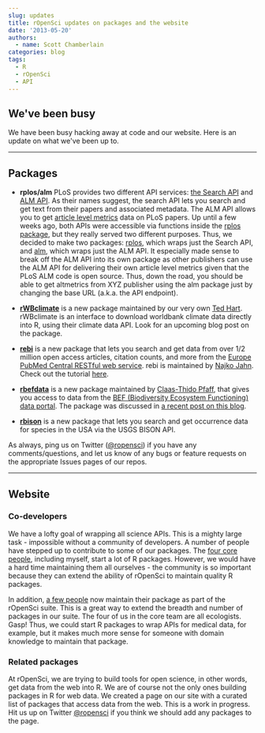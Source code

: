 ```yaml
---
slug: updates
title: rOpenSci updates on packages and the website
date: '2013-05-20'
authors:
  - name: Scott Chamberlain
categories: blog
tags:
  - R
  - rOpenSci
  - API
---
```


## We've been busy

We have been busy hacking away at code and our website. Here is an update on what we've been up to.

***

## Packages

- **rplos/alm** PLoS provides two different API services: [the Search API](http://api.plos.org/solr/examples/) and [ALM API](https://github.com/articlemetrics/alm/wiki). As their names suggest, the search API lets you search and get text from their papers and associated metadata. The ALM API allows you to get [article level metrics](http://altmetrics.org/manifesto/) data on PLoS papers. Up until a few weeks ago, both APIs were accessible via functions inside the [rplos package](https://github.com/ropensci/rplos), but they really served two different purposes. Thus, we decided to make two packages: [rplos](https://github.com/ropensci/rplos), which wraps just the Search API, and [alm](https://github.com/ropensci/alm), which wraps just the ALM API. It especially made sense to break off the ALM API into its own package as other publishers can use the ALM API for delivering their own article level metrics given that the PLoS ALM code is open source. Thus, down the road, you should be able to get altmetrics from XYZ publisher using the alm package just by changing the base URL (a.k.a. the API endpoint).

- [**rWBclimate**](https://github.com/ropensci/rWBclimate) is a new package maintained by our very own [Ted Hart](http://emhart.github.io/). rWBclimate is an interface to download worldbank climate data directly into R, using their climate data API. Look for an upcoming blog post on the package.

- [**rebi**](https://github.com/ropensci/rebi) is a new package that lets you search and get data from over 1/2 million open access articles, citation counts, and more from the [Europe PubMed Central RESTful web service](http://europepmc.org/RestfulWebService). rebi is maintained by [Najko Jahn](http://ropensci.org/community/#community). Check out the tutorial [here](http://ropensci.github.io/rebi/).

- [**rbefdata**](https://github.com/ropensci/rbefdata) is a new package maintained by [Claas-Thido Pfaff](http://ropensci.org/community/#community), that gives you access to data from the [BEF (Biodiversity Ecosystem Functioning) data portal](http://china.befdata.biow.uni-leipzig.de/). The package was discussed in [a recent post on this blog](http://ropensci.org/blog/2013/05/10/introducing-befdata/).

- [**rbison**](https://github.com/ropensci/rbison) is a new package that lets you search and get occurrence data for species in the USA via the USGS BISON API.

As always, ping us on Twitter ([@ropensci](https://twitter.com/ropensci)) if you have any comments/questions, and let us know of any bugs or feature requests on the appropriate Issues pages of our repos.

***

## Website

### Co-developers

We have a lofty goal of wrapping all science APIs. This is a mighty large task - impossible without a community of developers. A number of people have stepped up to contribute to some of our packages. The [four core people](http://ropensci.org/about/#devteam), including myself, start a lot of R packages. However, we would have a hard time maintaining them all ourselves - the community is so important because they can extend the ability of rOpenSci to maintain quality R packages.

In addition, [a few people](http://ropensci.org/community/#community) now maintain their package as part of the rOpenSci suite. This is a great way to extend the breadth and number of packages in our suite. The four of us in the core team are all ecologists. Gasp! Thus, we could start R packages to wrap APIs for medical data, for example, but it makes much more sense for someone with domain knowledge to maintain that package.

### Related packages

At rOpenSci, we are trying to build tools for open science, in other words, get  data from the web into R. We are of course not the only ones building packages in R for web data. We created a page on our site with a curated list of packages that access data from the web. This is a work in progress. Hit us up on Twitter [@ropensci](https://twitter.com/ropensci) if you think we should add any packages to the page.



